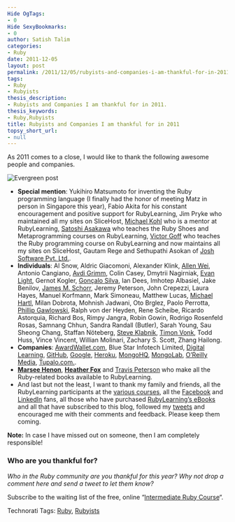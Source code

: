 ```yaml
---
Hide OgTags:
- 0
Hide SexyBookmarks:
- 0
author: Satish Talim
categories:
- Ruby
date: 2011-12-05
layout: post
permalink: /2011/12/05/rubyists-and-companies-i-am-thankful-for-in-2011/
tags:
- Ruby
- Rubyists
thesis_description:
- Rubyists and Companies I am thankful for in 2011.
thesis_keywords:
- Ruby,Rubyists
title: Rubyists and Companies I am thankful for in 2011
topsy_short_url:
- null
---
```


<div>
  <p>
    As 2011 comes to a close, I would like to thank the following awesome people and companies.
  </p>
  
  <p>
    <img class="alignright" src='http://rubylearning.com/images/evergreen2.jpg' style="border: 0px none ;" alt="Evergreen post" title="Evergreen post" />
  </p>
  
  <ul>
    <li>
      <b>Special mention</b>: Yukihiro Matsumoto for inventing the Ruby programming language (I finally had the honor of meeting Matz in person in Singapore this year), Fabio Akita for his constant encouragement and positive support for RubyLearning, Jim Pryke who maintained all my sites on SliceHost, <a href="http://citizen428.net/">Michael Kohl</a> who is a mentor at RubyLearning, <a href="http://vgoff.posterous.com/">Satoshi Asakawa</a> who teaches the Ruby Shoes and Metaprogramming courses on RubyLearning, <a href="http://vgoff.posterous.com/">Victor Goff</a> who teaches the Ruby programming course on RubyLearning and now maintains all my sites on SliceHost, Gautam Rege and Sethupathi Asokan of <a href="http://joshsoftware.com/">Josh Software Pvt. Ltd.</a>.
    </li>
    <li>
      <b>Individuals</b>: Al Snow, Aldric Giacomoni, Alexander Klink, <a href="http://rubylearning.com/blog/2011/01/03/how-do-i-make-a-command-line-tool-in-ruby/">Allen Wei</a>, Antonio Cangiano, <a href="http://rubylearning.com/blog/2011/07/12/throw-catch-raise-rescue-im-so-confused/">Avdi Grimm</a>, Colin Casey, Dmytrii Nagirniak, <a href="http://rubylearning.com/blog/2011/11/30/do-you-ponder-what-to-name-things-in-your-code/">Evan Light</a>, Gernot Kogler, <a href="http://rubylearning.com/blog/2011/08/14/performance-testing-rails-applications-how-to/">Gonçalo Silva</a>, Ian Dees, Imhotep Albasiel, Jake Benilov, <a href="http://rubylearning.com/blog/2011/07/27/how-can-we-develop-for-tomorrows-needs/">James M. Schorr</a>, Jeremy Peterson, John Crepezzi, Laura Hayes, Manuel Korfmann, Mark Simoneau, Matthew Lucas, <a href="http://rubylearning.com/blog/2011/02/18/interview-michael-hartl-author-of-the-ruby-on-rails-tutorial-railstutorial-org/">Michael Hartl</a>, Milan Dobrota, Mohnish Jadwani, Oto Brglez, Paolo Perrotta, <a href="http://rubylearning.com/blog/2011/07/18/cryptography-or-how-i-learned-to-stop-worrying-and-love-aes/">Phillip Gawlowski</a>, Ralph von der Heyden, Rene Scheibe, Ricardo Astorquia, Richard Bos, Rimpy Jangra, Robin Gowin, Rodrigo Rosenfeld Rosas, Samnang Chhun, Sandra Randall (Butler), Sarah Young, Sau Sheong Chang, Staffan Nöteberg, <a href="http://rubylearning.com/blog/2011/07/28/how-do-i-test-my-code-with-minitest/">Steve Klabnik</a>, <a href="http://rubylearning.com/blog/2011/03/01/how-do-i-smell-ruby-code/">Timon Vonk</a>, Todd Huss, Vince Vincent, Willian Molinari, Zachary S. Scott, Zhang Hailong.
    </li>
    <li>
      <b>Companies</b>: <a href="https://awardwallet.com/">AwardWallet.com</a>, Blue Star Infotech Limited, <a href="http://digitallearning.biz/">Digital Learning</a>, <a href="https://github.com/">GitHub</a>, <a href="http://www.google.com/">Google</a>, <a href="http://heroku.com/">Heroku</a>, <a href="https://mongohq.com/home">MongoHQ</a>, <a href="https://mongolab.com/home">MongoLab</a>, <a href="http://oreilly.com/">O&#8217;Reilly Media</a>, <a href="http://tupalo.com/">Tupalo.com.</a>.
    </li>
    <li>
      <strong><a href="https://twitter.com/marsee">Marsee Henon</a></strong>, <strong><a href="http://twitter.com/#!/heather_fox">Heather Fox</a></strong> and <a href="http://nostarch.com/">Travis Peterson</a> who make all the Ruby-related books available to RubyLearning.
    </li>
    <li>
      And last but not the least, I want to thank my family and friends, all the RubyLearning participants at the <a href="http://rubylearning.org/">various courses</a>, all the <a href="http://www.facebook.com/rubylearning">Facebook</a> and <a href="http://www.linkedin.com/company/rubylearning">LinkedIn</a> fans, all those who have purchased <a href="http://rubylearning.com/blog/ebooks/">RubyLearning&#8217;s eBooks</a> and all that have subscribed to this blog, followed my <a href="http://twitter.com/#!/indianguru">tweets</a> and encouraged me with their comments and feedback. Please keep them coming.
    </li>
  </ul>
  
  <p>
    <b>Note:</b> In case I have missed out on someone, then I am completely responsible!
  </p>
  
  <h3>
    Who are you thankful for?
  </h3>
  
  <p>
    <em>Who in the Ruby community are you thankful for this year? Why not drop a comment here and send a tweet to let them know?</em>
  </p>
  
  <p class="update">
    Subscribe to the waiting list of the free, online &#8220;<a href="http://satishtalim.github.com/webruby/">Intermediate Ruby Course</a>&#8220;.
  </p>
</div>

Technorati Tags: <a href="http://technorati.com/tag/Ruby" rel="tag">Ruby</a>, <a href="http://technorati.com/tag/Rubyists" rel="tag">Rubyists</a>
